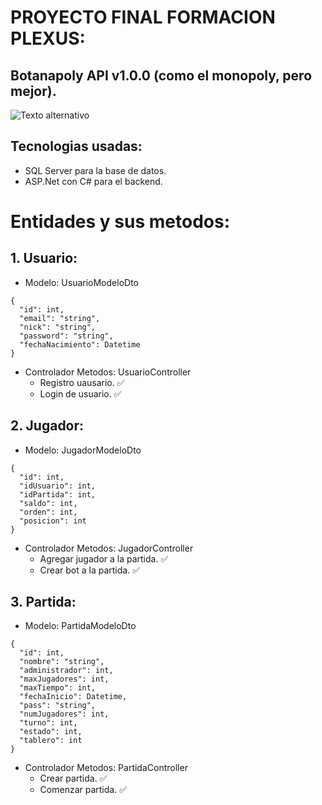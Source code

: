 # PROYECTO FINAL FORMACION PLEXUS:
## Botanapoly API v1.0.0 (como el monopoly, pero mejor).
![Texto alternativo](botanapoly.jpg)
### 
## Tecnologias usadas:
* SQL Server para la base de datos.
* ASP.Net con C# para el backend.

# Entidades y sus metodos:

## 1. Usuario:
* Modelo: UsuarioModeloDto
```
{
  "id": int,
  "email": "string",
  "nick": "string",
  "password": "string",
  "fechaNacimiento": Datetime
}
```
* Controlador Metodos: UsuarioController
    * Registro uausario.   ✅
    * Login de usuario.   ✅

## 2. Jugador:

* Modelo: JugadorModeloDto
```
{
  "id": int,
  "idUsuario": int,
  "idPartida": int,
  "saldo": int,
  "orden": int,
  "posicion": int
}
```
* Controlador Metodos: JugadorController
    * Agregar jugador a la partida.   ✅
    * Crear bot a la partida.   ✅

## 3. Partida:

* Modelo: PartidaModeloDto
```
{
  "id": int,
  "nombre": "string",
  "administrador": int,
  "maxJugadores": int,
  "maxTiempo": int,
  "fechaInicio": Datetime,
  "pass": "string",
  "numJugadores": int,
  "turno": int,
  "estado": int,
  "tablero": int
}
```
* Controlador Metodos: PartidaController
    * Crear partida.   ✅
    * Comenzar partida.   ✅


